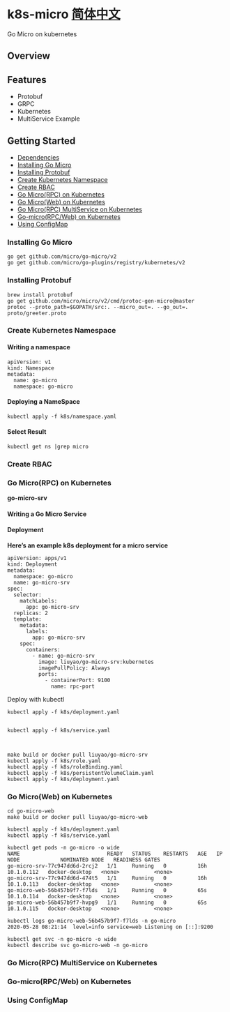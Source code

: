 # k8s-micro [简体中文](README_CN.md)

Go Micro on kubernetes  

## Overview



## Features

- Protobuf
- GRPC
- Kubernetes
- MultiService Example

## Getting Started

- [Dependencies]()
- [Installing Go Micro](#installing-go-micro)
- [Installing Protobuf](#installing-protobuf)
- [Create Kubernetes Namespace](#create-kubernetes-namespace)
- [Create RBAC](#create-rbac)
- [Go Micro(RPC) on Kubernetes](#go-microrpc-on-kubernetes)
- [Go Micro(Web) on Kubernetes](#go-microweb-on-kubernetes)
- [Go Micro(RPC) MultiService on Kubernetes](#go-microrpc-multiservice-on-kubernetes)
- [Go-micro(RPC/Web) on Kubernetes](#go-microrpcweb-on-kubernetes)
- [Using ConfigMap](#using-configmap)

### Installing Go Micro

```
go get github.com/micro/go-micro/v2
go get github.com/micro/go-plugins/registry/kubernetes/v2
```

### Installing Protobuf

```
brew install protobuf
go get github.com/micro/micro/v2/cmd/protoc-gen-micro@master
protoc --proto_path=$GOPATH/src:. --micro_out=. --go_out=. proto/greeter.proto
```

### Create Kubernetes Namespace

#### Writing a namespace

```
apiVersion: v1
kind: Namespace
metadata:
  name: go-micro
  namespace: go-micro
```

#### Deploying a NameSpace

```
kubectl apply -f k8s/namespace.yaml
```

#### Select Result

```
kubectl get ns |grep micro
```

### Create RBAC






### Go Micro(RPC) on Kubernetes

**go-micro-srv**

#### Writing a Go Micro Service

#### Deployment

**Here’s an example k8s deployment for a micro service**

```
apiVersion: apps/v1
kind: Deployment
metadata:
  namespace: go-micro
  name: go-micro-srv
spec:
  selector:
    matchLabels:
      app: go-micro-srv
  replicas: 2
  template:
    metadata:
      labels:
        app: go-micro-srv
    spec:
      containers:
        - name: go-micro-srv
          image: liuyao/go-micro-srv:kubernetes
          imagePullPolicy: Always
          ports:
            - containerPort: 9100
              name: rpc-port

```
Deploy with kubectl

```
kubectl apply -f k8s/deployment.yaml
```


```

kubectl apply -f k8s/service.yaml



make build or docker pull liuyao/go-micro-srv
kubectl apply -f k8s/role.yaml
kubectl apply -f k8s/roleBinding.yaml
kubectl apply -f k8s/persistentVolumeClaim.yaml 
kubectl apply -f k8s/deployment.yaml
```

### Go Micro(Web) on Kubernetes
```
cd go-micro-web
make build or docker pull liuyao/go-micro-web
```
```
kubectl apply -f k8s/deployment.yaml
kubectl apply -f k8s/service.yaml
```

```
kubectl get pods -n go-micro -o wide
NAME                            READY   STATUS    RESTARTS   AGE   IP           NODE             NOMINATED NODE   READINESS GATES
go-micro-srv-77c947dd6d-2rcj2   1/1     Running   0          16h   10.1.0.112   docker-desktop   <none>           <none>
go-micro-srv-77c947dd6d-474t5   1/1     Running   0          16h   10.1.0.113   docker-desktop   <none>           <none>
go-micro-web-56b457b9f7-f7lds   1/1     Running   0          65s   10.1.0.114   docker-desktop   <none>           <none>
go-micro-web-56b457b9f7-hvpg9   1/1     Running   0          65s   10.1.0.115   docker-desktop   <none>           <none>
```

```
kubectl logs go-micro-web-56b457b9f7-f7lds -n go-micro
2020-05-28 08:21:14  level=info service=web Listening on [::]:9200
```


```
kubectl get svc -n go-micro -o wide
kubectl describe svc go-micro-web -n go-micro 
```

### Go Micro(RPC) MultiService on Kubernetes






### Go-micro(RPC/Web) on Kubernetes

### Using ConfigMap
